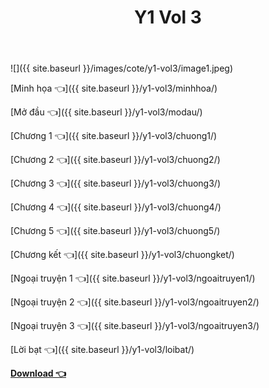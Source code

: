 ﻿---
layout: post
title: Y1 Vol 3
---

![]({{ site.baseurl }}/images/cote/y1-vol3/image1.jpeg)

[Minh họa 👈]({{ site.baseurl }}/y1-vol3/minhhoa/)

[Mở đầu 👈]({{ site.baseurl }}/y1-vol3/modau/)

[Chương 1 👈]({{ site.baseurl }}/y1-vol3/chuong1/)

[Chương 2 👈]({{ site.baseurl }}/y1-vol3/chuong2/)

[Chương 3 👈]({{ site.baseurl }}/y1-vol3/chuong3/)

[Chương 4 👈]({{ site.baseurl }}/y1-vol3/chuong4/)

[Chương 5 👈]({{ site.baseurl }}/y1-vol3/chuong5/)

[Chương kết 👈]({{ site.baseurl }}/y1-vol3/chuongket/)

[Ngoại truyện 1 👈]({{ site.baseurl }}/y1-vol3/ngoaitruyen1/)

[Ngoại truyện 2 👈]({{ site.baseurl }}/y1-vol3/ngoaitruyen2/)

[Ngoại truyện 3 👈]({{ site.baseurl }}/y1-vol3/ngoaitruyen3/)

[Lời bạt 👈]({{ site.baseurl }}/y1-vol3/loibat/)

[**Download 👈**](https://cote.ga/download/)
